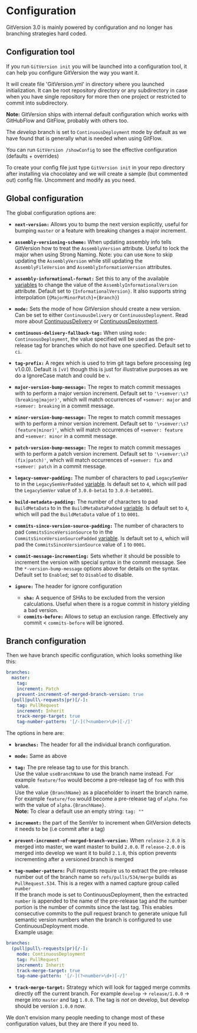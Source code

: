 ﻿# Configuration
GitVersion 3.0 is mainly powered by configuration and no longer has branching strategies hard coded.

## Configuration tool
If you run `GitVersion init` you will be launched into a configuration tool, it can help you configure GitVersion the way you want it.

It will create file 'GitVersion.yml' in directory where you launched initialization. It can be root repository directory or any subdirectory in case when you have single repository for more then one project or restricted to commit into subdirectory.

**Note:** GitVersion ships with internal default configuration which works with GitHubFlow and GitFlow, probably with others too.

The *develop* branch is set to `ContinuousDeployment` mode by default as we have found that is generally what is needed when using GitFlow.

You can run `GitVersion /showConfig` to see the effective configuration (defaults + overrides)

To create your config file just type `GitVersion init` in your repo directory after installing via chocolatey and we will create a sample (but commented out) config file.
Uncomment and modify as you need.

## Global configuration
The global configuration options are:

 - **`next-version:`** Allows you to bump the next version explicitly, useful for bumping `master` or a feature with breaking changes a major increment.

 - **`assembly-versioning-scheme:`** When updating assembly info tells GitVersion how to treat the `AssemblyVersion` attribute. Useful to lock the major when using Strong Naming. Note: you can use `None` to skip updating the `AssemblyVersion` while still updating the `AssemblyFileVersion` and `AssemblyInformationVersion` attributes.

 - **`assembly-informational-format:`** Set this to any of the available [variables](/more-info/variables) to change the value of the `AssemblyInformationalVersion` attribute. Default set to `{InformationalVersion}`. It also supports string interpolation (`{MajorMinorPatch}+{Branch}`)

 - **`mode:`** Sets the mode of how GitVersion should create a new version. Can be set to either `ContinuousDelivery` or `ContinuousDeployment`. Read more about [ContinuousDelivery](/reference/continuous-delivery/) or [ContinuousDeployment](/reference/continuous-deployment/).

 - **`continuous-delivery-fallback-tag:`** When using `mode: ContinuousDeployment`, the value specified will be used as the pre-release tag for branches which do not have one specified. Default set to `ci`.

 - **`tag-prefix:`** A regex which is used to trim git tags before processing (eg v1.0.0). Default is `[vV]` though this is just for illustrative purposes as we do a IgnoreCase match and could be `v`.

 - **`major-version-bump-message:`** The regex to match commit messages with to perform a major version increment. Default set to `'\+semver:\s?(breaking|major)'`, which will match occurrences of `+semver: major` and `+semver: breaking` in a commit message.

 - **`minor-version-bump-message:`** The regex to match commit messages with to perform a minor version increment. Default set to `'\+semver:\s?(feature|minor)'`, which will match occurrences of `+semver: feature` and `+semver: minor` in a commit message.

 - **`patch-version-bump-message:`** The regex to match commit messages with to perform a patch version increment. Default set to `'\+semver:\s?(fix|patch)'`, which will match occurrences of `+semver: fix` and `+semver: patch` in a commit message.

 - **`legacy-semver-padding:`** The number of characters to pad `LegacySemVer` to  in the `LegacySemVerPadded` [variable](/more-info/variables). Is default set to `4`, which will pad the `LegacySemVer` value of `3.0.0-beta1` to `3.0.0-beta0001`.

 - **`build-metadata-padding:`** The number of characters to pad `BuildMetaData` to in the `BuildMetaDataPadded` [variable](/more-info/variables). Is default set to `4`, which will pad the `BuildMetaData` value of `1` to `0001`.

 - **`commits-since-version-source-padding:`** The number of characters to pad `CommitsSinceVersionSource` to in the `CommitsSinceVersionSourcePadded` [variable](/more-info/variables). Is default set to `4`, which will pad the `CommitsSinceVersionSource` value of `1` to `0001`.

 - **`commit-message-incrementing:`** Sets whether it should be possible to increment the version with special syntax in the commit message. See the `*-version-bump-message` options above for details on the syntax. Default set to `Enabled`; set to `Disabled` to disable.
 
 - **`ignore:`** The header for ignore configuration
   - **`sha:`** A sequence of SHAs to be excluded from the version calculations.  Useful when there is a rogue commit in history yielding a bad version.
   - **`commits-before:`** Allows to setup an exclusion range.  Effectively any commit < `commits-before` will be ignored.

## Branch configuration

Then we have branch specific configuration, which looks something like this:

```yaml
branches:
  master:
    tag:
    increment: Patch
    prevent-increment-of-merged-branch-version: true
  (pull|pull\-requests|pr)[/-]:
    tag: PullRequest
    increment: Inherit
    track-merge-target: true
    tag-number-pattern: '[/-](?<number>\d+)[-/]'
```

The options in here are:

 - **`branches:`** The header for all the individual branch configuration.

 - **`mode:`** Same as above

 - **`tag:`** The pre release tag to use for this branch.  
   Use the value `useBranchName` to use the branch name instead. For example `feature/foo` would become a pre-release tag of `foo` with this value.  
   Use the value `{BranchName}` as a placeholder to insert the branch name. For example `feature/foo` would become a pre-release tag of `alpha.foo` with the value of `alpha.{BranchName}`.  
   **Note:** To clear a default use an empty string: `tag: ""`

 - **`increment:`** the part of the SemVer to increment when GitVersion detects it needs to be (i.e commit after a tag)

 - **`prevent-increment-of-merged-branch-version:`** When `release-2.0.0` is merged into master, we want master to build `2.0.0`.
    If `release-2.0.0` is merged into develop we want it to build `2.1.0`, this option prevents incrementing after a versioned branch is merged

 - **`tag-number-pattern:`** Pull requests require us to extract the pre-release number out of the branch name so `refs/pulls/534/merge` builds as `PullRequest.534`.
   This is a regex with a named capture group called `number`  
   If the branch mode is set to ContinuousDeployment, then the extracted `number` is appended to the name of the pre-release tag and the number portion is the number of commits since the last tag.
   This enables consecutive commits to the pull request branch to generate unique full semantic version numbers when the branch is configured to use ContinuousDeployment mode.  
   Example usage:
```yaml
branches:
  (pull|pull\-requests|pr)[/-]:
    mode: ContinuousDeployment
    tag: PullRequest
    increment: Inherit
    track-merge-target: true
    tag-name-pattern: '[/-](?<number>\d+)[-/]'
```

 - **`track-merge-target:`** Strategy which will look for tagged merge commits directly off the current branch. For example `develop` → `release/1.0.0` → merge into `master` and tag `1.0.0`. The tag is *not* on develop, but develop should be version `1.0.0` now.

We don't envision many people needing to change most of these configuration values, but they are there if you need to.
